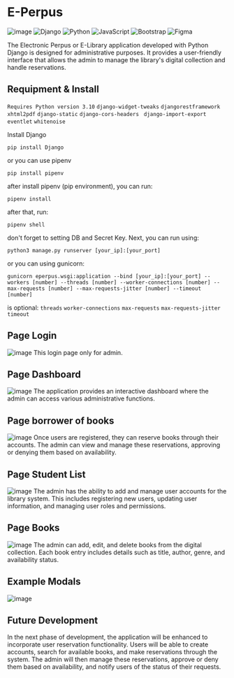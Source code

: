 # E-Perpus
![image](https://github.com/Rahmn-Dev/E-Perpus/assets/66931894/93d50bb8-f3fa-4dce-b131-7d52d8562733)
![Django](https://img.shields.io/badge/django-%23092E20.svg?style=for-the-badge&logo=django&logoColor=white) ![Python](https://img.shields.io/badge/python-3670A0?style=for-the-badge&logo=python&logoColor=ffdd54) ![JavaScript](https://img.shields.io/badge/javascript-%23323330.svg?style=for-the-badge&logo=javascript&logoColor=%23F7DF1E) ![Bootstrap](https://img.shields.io/badge/bootstrap-%238511FA.svg?style=for-the-badge&logo=bootstrap&logoColor=white) ![Figma](https://img.shields.io/badge/figma-%23F24E1E.svg?style=for-the-badge&logo=figma&logoColor=white)



The Electronic Perpus or E-Library application developed with Python Django is designed for administrative purposes. It provides a user-friendly interface that allows the admin to manage the library's digital collection and handle reservations.

## Requipment & Install

`
Requires Python version 3.10
`
`
django-widget-tweaks
`
`
djangorestframework
`
`
xhtml2pdf
`
`
django-static
`
`
django-cors-headers 
`
`
django-import-export 
`
`
eventlet
`
`
whitenoise
`

Install Django
```
pip install Django
```
or you can use pipenv
```
pip install pipenv
```
after install pipenv (pip environment), you can run:
```
pipenv install
```
after that, run:
```
pipenv shell
```
don't forget to setting DB and Secret Key.
Next, you can run using:
```
python3 manage.py runserver [your_ip]:[your_port]
```
or you can using gunicorn:
```
gunicorn eperpus.wsgi:application --bind [your_ip]:[your_port] --workers [number] --threads [number] --worker-connections [number] --max-requests [number] --max-requests-jitter [number] --timeout [number]
```
is optional:
`
threads
`
`
 worker-connections
`
`
 max-requests
`
`
 max-requests-jitter
`
`
 timeout 
`

## Page Login
![image](https://github.com/Rahmn-Dev/E-Perpus/assets/66931894/82eb484b-d67b-45d0-9643-e311074989bf)
This login page only for admin.

## Page Dashboard
![image](https://github.com/Rahmn-Dev/E-Perpus/assets/66931894/253f4730-3f41-41b5-80de-2c7a2479453e)
The application provides an interactive dashboard where the admin can access various administrative functions.

## Page borrower of books
![image](https://github.com/Rahmn-Dev/E-Perpus/assets/66931894/6e291422-a9a0-42f8-9878-7cc641e57373)
Once users are registered, they can reserve books through their accounts. The admin can view and manage these reservations, approving or denying them based on availability.

## Page Student List
![image](https://github.com/Rahmn-Dev/E-Perpus/assets/66931894/5f78e8b2-5e51-42df-83c7-ad5c4e31756b)
The admin has the ability to add and manage user accounts for the library system. This includes registering new users, updating user information, and managing user roles and permissions.

## Page Books
![image](https://github.com/Rahmn-Dev/E-Perpus/assets/66931894/4f6fce42-135d-4647-8c9e-5fa47ac177f4)
The admin can add, edit, and delete books from the digital collection. Each book entry includes details such as title, author, genre, and availability status.

## Example Modals
![image](https://github.com/Rahmn-Dev/E-Perpus/assets/66931894/4fed5d48-d873-48a4-a8b5-e28292c0f23e)

## Future Development 
In the next phase of development, the application will be enhanced to incorporate user reservation functionality. Users will be able to create accounts, search for available books, and make reservations through the system. The admin will then manage these reservations, approve or deny them based on availability, and notify users of the status of their requests.



